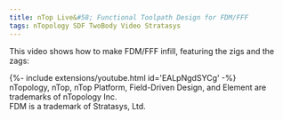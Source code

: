 ```yaml
---
title: nTop Live&#58; Functional Toolpath Design for FDM/FFF
tags: nTopology SDF TwoBody Video Stratasys
---
```


This video shows how to make FDM/FFF infill, featuring the zigs and the zags:

<!--more-->

<div>{%- include extensions/youtube.html id='EALpNgdSYCg' -%}</div>

<div class="article__license">nTopology, nTop, nTop Platform, Field-Driven Design, and Element are trademarks of nTopology Inc.</div>
<div class="article__license">FDM is a trademark of Stratasys, Ltd.</div>
